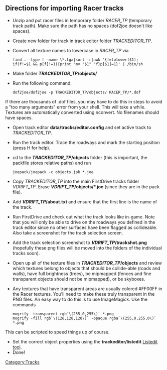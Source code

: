 Directions for importing Racer tracks
-------------------------------------

-   Unzip and put racer files in temporary folder *RACER\_TP* (temporary track path). Make sure the path has no spaces (dof2joe doesn't like spaces).
-   Create new folder for track in track editor folder *TRACKEDITOR\_TP*.
-   Convert all texture names to lowercase in *RACER\_TP* via

        find . -type f -name \*.tga|sort -r|awk '{f=tolower($1);
        if(f!=$1 && p[f]!=1){print "mv "$1" "f}p[$1]=1}' | /bin/sh

-   Make folder ***TRACKEDITOR\_TP*/objects/**
-   Run the following command:

        dof2joe/dof2joe -p TRACKEDITOR_TP/objects/ RACER_TP/*.dof

If there are thousands of .dof files, you may have to do this in steps to avoid a "too many arguments" error from your shell. This will take a while. Textures are automatically converted using nconvert. No filenames should have spaces.

-   Open track editor **data/tracks/editor.config** and set active track to *TRACKEDITOR\_TP*.
-   Run the track editor. Trace the roadways and mark the starting position (press H for help).
-   cd to the ***TRACKEDITOR\_TP*/objects** folder (this is important, the packfile stores relative paths) and run

        joepack/joepack -c objects.jpk *.joe

-   Copy *TRACKEDITOR\_TP* into the main FirstDrive tracks folder *VDRIFT\_TP*. Erase ***VDRIFT\_TP*/objects/\*.joe** (since they are in the pack file).
-   Add ***VDRIFT\_TP*/about.txt** and ensure that the first line is the name of the track.
-   Run FirstDrive and check out what the track looks like in-game. Note that you will only be able to drive on the roadways you defined in the track editor since no other surfaces have been flagged as collideable. Also take a screenshot for the track selection screen.
-   Add the track selection screenshot to ***VDRIFT\_TP*/trackshot.png** (hopefully these png files will be moved into the folders of the individual tracks soon).
-   Open up all of the texture files in ***TRACKEDITOR\_TP*/objects** and review which textures belong to objects that should be collide-able (roads and walls), have full brightness (trees), be mipmapped (fences and fine transparent objects should not be mipmapped), or be skyboxes.
-   Any textures that have transparent areas are usually colored \#FF00FF in the Racer textures. You'll need to make these truly transparent in the PNG files. An easy way to do this is to use ImageMagick. Use the commands

        mogrify -transparent rgb`\(255,0,255\)` *.png
        mogrify -fill rgb`\(128,128,128\)` -opaque rgba`\(255,0,255,0\)` *.png

This can be scripted to speed things up of course.

-   Set the correct object properties using the **trackeditor/listedit** [Listedit tool](Listedit_tool.md).
-   Done!

<Category:Tracks>
